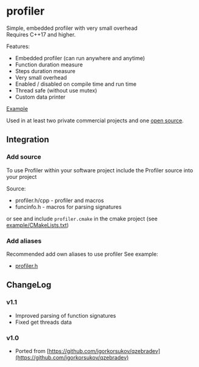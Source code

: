 # profiler

Simple, embedded profiler with very small overhead  
Requires C++17 and higher.
  
Features:
* Embedded profiler (can run anywhere and anytime)
* Function duration measure
* Steps duration measure
* Very small overhead
* Enabled / disabled on compile time and run time
* Thread safe (without use mutex)
* Custom data printer

[Example](example/main.cpp)

Used in at least two private commercial projects and one [open source](https://github.com/musescore/MuseScore).

## Integration 

### Add source 
To use Profiler within your software project include the Profiler source into your project

Source:
* profiler.h/cpp - profiler and macros
* funcinfo.h - macros for parsing signatures

or see and include `profiler.cmake` in the cmake project (see [example/CMakeLists.txt](example/CMakeLists.txt))

### Add aliases 
Recommended add own aliases to use profiler
See example:
* [profiler.h](example/profiler.h)

## ChangeLog

### v1.1
* Improved parsing of function signatures
* Fixed get threads data

### v1.0
* Ported from [https://github.com/igorkorsukov/qzebradev](https://github.com/igorkorsukov/qzebradev)
